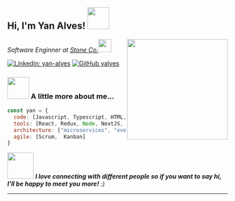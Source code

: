 <h2> Hi, I'm Yan Alves! <img src="https://media.giphy.com/media/xUPGcGbvq1sVjsPHGw/giphy.gif" width="50"></h2>
<img align='right' src="https://media.giphy.com/media/UoLt6Tm8wlSnWGfSFs/giphy.gif" width="230">
<p><em>Software Enginner at <a href="https://www.stone.com.br/">Stone Co.</a><img src="https://media.giphy.com/media/WUlplcMpOCEmTGBtBW/giphy.gif" width="30">
</em></p>

[![Linkedin: yan-alves](https://img.shields.io/badge/yan--monteiro-linkedIn-blue)](https://www.linkedin.com/in/yan-alves/)
[![GitHub yalves](https://img.shields.io/github/followers/yalves?label=follow&style=social)](https://github.com/yalves)


### <img src="https://media.giphy.com/media/LRUSX9oaSmuKW3n4Ax/giphy.gif" width="50"> A little more about me...  

```javascript
const yan = {
  code: [Javascript, Typescript, HTML, CSS, C#, Go],
  tools: [React, Redux, Node, NextJS, Storybook, Styled-Components, Jest, Kubernetes],
  architecture: ["microservices", "event-driven", "design patterns", "clean architecture"],
  agile: [Scrum,  Kanban]
}
```

<img src="https://media.giphy.com/media/LnQjpWaON8nhr21vNW/giphy.gif" width="60"> <em><b>I love connecting with different people so if you want to say hi, I'll be happy to meet you more!</b> :)</em>

---
